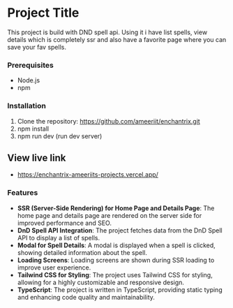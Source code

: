 # Project Title

This project is build with DND spell api. Using it i have list spells, view details which is completely ssr and also have a favorite page where you can save your fav spells.

### Prerequisites

- Node.js
- npm

### Installation

1. Clone the repository: https://github.com/ameeriit/enchantrix.git
2. npm install
3. npm run dev (run dev server)

## View live link

- https://enchantrix-ameeriits-projects.vercel.app/

### Features

- **SSR (Server-Side Rendering) for Home Page and Details Page**: The home page and details page are rendered on the server side for improved performance and SEO.
- **DnD Spell API Integration**: The project fetches data from the DnD Spell API to display a list of spells.
- **Modal for Spell Details**: A modal is displayed when a spell is clicked, showing detailed information about the spell.
- **Loading Screens**: Loading screens are shown during SSR loading to improve user experience.
- **Tailwind CSS for Styling**: The project uses Tailwind CSS for styling, allowing for a highly customizable and responsive design.
- **TypeScript**: The project is written in TypeScript, providing static typing and enhancing code quality and maintainability.
